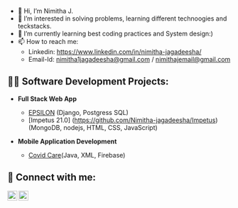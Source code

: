 - 👋 Hi, I’m Nimitha J.
- 👀 I’m interested in solving problems, learning different technoogies and teckstacks.
- 🌱 I’m currently learning best coding practices and System design:)
- 📫 How to reach me: 
   - Linkedin: https://www.linkedin.com/in/nimitha-jagadeesha/
   - Email-Id: nimitha1jagadeesha@gmail.com / nimithajemail@gmail.com


<h2>👨‍💻 Software Development Projects:</h2>

- <b>Full Stack Web App </b>
  - [EPSILON](https://github.com/Nimitha-jagadeesha/Epsilon-21.0) <span>(Django, Postgress SQL)<span>
  - [Impetus 21.0] (https://github.com/Nimitha-jagadeesha/Impetus) <span>(MongoDB, nodejs, HTML, CSS, JavaScript)<span>
   
- <b>Mobile Application Development</b>
  - [Covid Care](https://github.com/Nimitha-jagadeesha/Covid-care)<span>(Java, XML, Firebase)</span>
  

<h2> 🤳 Connect with me:</h2>

[<img align="left" alt="nimitha-jagadeesha | LinkedIn" width="22px" src="https://cdn.jsdelivr.net/npm/simple-icons@v3/icons/linkedin.svg" />][linkedin]
[<img align="left" alt="Nimitha__J | Twitter" width="22px" src="https://cdn.jsdelivr.net/npm/simple-icons@v3/icons/twitter.svg" />][twitter]

[linkedin]:(https://www.linkedin.com/in/nimitha-jagadeesha/)
[twitter]: (https://twitter.com/Nimitha__J)
